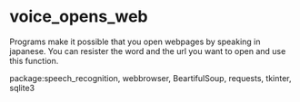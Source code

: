 # voice_opens_web

Programs make it possible that you open webpages by speaking in japanese. You can resister the word and the url you want to open and use this function.  

package:speech_recognition, webbrowser, BeartifulSoup, requests, tkinter, sqlite3
